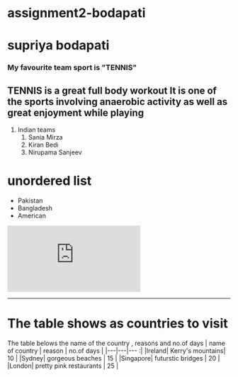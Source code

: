 # assignment2-bodapati
# supriya bodapati
### My favourite team sport is "TENNIS"
TENNIS is a **great full body workout**
It is one of the sports involving anaerobic activity as well as great enjoyment while playing
---
1. Indian teams
    1. Sania Mirza
    2. Kiran Bedi
    3. Nirupama Sanjeev

# unordered list
* Pakistan
* Bangladesh
* American

![links](https://github.com/supriya-s562040/assignment2-bodapati/blob/main/AboutMe.md)

-----
# The table shows as countries to visit
The table belows the name of the country , reasons and no.of days
| name of country | reason | no.of days |
|---|---|--- :|
|Ireland| Kerry's  mountains| 10 |
|Sydney| gorgeous beaches | 15 |
|Singapore| futurstic bridges | 20 |
|London| pretty pink restaurants | 25 |